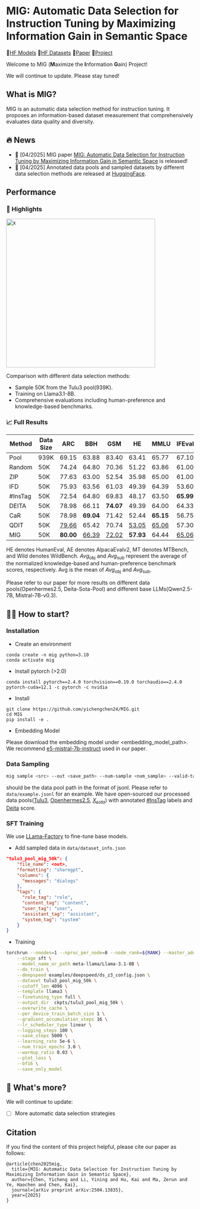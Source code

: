 # MIG: Automatic Data Selection for Instruction Tuning by Maximizing Information Gain in Semantic Space

🤗[HF Models](https://huggingface.co/collections/xsample/mig-models-6801ec964bab5e098a676f19) 🤗[HF Datasets](https://huggingface.co/collections/xsample/mig-datasets-6800b4d225243877293eff3b) 📄[Paper](https://arxiv.org/abs/2504.13835) 🚀[Project](https://yichengchen24.github.io/projects/mig/)

Welcome to MIG (**M**aximize the **I**nformation **G**ain) Project!

We will continue to update. Please stay tuned!

## What is MIG?
MIG is an automatic data selection method for instruction tuning. It proposes an information-based dataset measurement that comprehensively evaluates data quality and diversity.

## 🔥 News
* 📄 [04/2025] MIG paper [MIG: Automatic Data Selection for Instruction Tuning by Maximizing Information Gain in Semantic Space](https://arxiv.org/abs/2504.13835) is released!
* 🤗 [04/2025] Annotated data pools and sampled datasets by different data selection methods are released at [HuggingFace](https://huggingface.co/collections/xsample/mig-datasets-6800b4d225243877293eff3b).

## Performance

### 🔦 Highlights
<img src="./assets/teaser-v6.png" alt="x" width="400">

Comparison with different data selection methods:
* Sample 50K from the Tulu3 pool(939K).
* Training on Llama3.1-8B.
* Comprehensive evaluations including human-preference and knowledge-based benchmarks.

### 📈 Full Results

| Method  | Data Size | ARC          | BBH          | GSM          | HE           | MMLU         | IFEval       | $Avg_\text{obj}$ | AE           | MT          | Wild          | $Avg_\text{sub}$ | Avg          |
| ------- | --------- | ------------ | ------------ | ------------ | ------------ | ------------ | ------------ | ---------------- | ------------ | ----------- | ------------- | ---------------- | ------------ |
| Pool    | 939K      | 69.15        | 63.88        | 83.40        | 63.41        | 65.77        | 67.10        | 68.79            | 8.94         | 6.86        | -24.66        | 38.40            | 53.59        |
| Random  | 50K       | 74.24        | 64.80        | 70.36        | 51.22        | 63.86        | 61.00        | 64.25            | 8.57         | <u>7.06</u> | -22.15        | 39.36            | 51.81        |
| ZIP     | 50K       | 77.63        | 63.00        | 52.54        | 35.98        | 65.00        | 61.00        | 59.19            | 6.71         | 6.64        | -32.10        | 35.69            | 47.44        |
| IFD     | 50K       | 75.93        | 63.56        | 61.03        | 49.39        | 64.39        | 53.60        | 61.32            | 12.30        | 7.03        | -20.20        | 40.83            | 51.08        |
| #InsTag | 50K       | 72.54        | 64.80        | 69.83        | 48.17        | 63.50        | **65.99**    | 64.14            | 6.58         | 6.84        | -20.70        | 38.21            | 51.17        |
| DEITA   | 50K       | 78.98        | 66.11        | **74.07**    | 49.39        | 64.00        | 64.33        | <u>66.15</u>     | 10.19        | 6.83        | <u>-19.95</u> | 39.50            | 52.83        |
| CaR     | 50K       | 78.98        | **69.04**    | 71.42        | 52.44        | **65.15**    | 56.75        | 65.63            | 12.55        | 6.95        | -20.67        | 40.57            | 53.10        |
| QDIT    | 50K       | <u>79.66</u> | 65.42        | 70.74        | <u>53.05</u> | <u>65.06</u> | 57.30        | 65.21            | **15.78**    | 6.76        | -20.56        | <u>41.03</u>     | <u>53.12</u> |
| MIG     | 50K       | **80.00**    | <u>66.39</u> | <u>72.02</u> | **57.93**    | 64.44        | <u>65.06</u> | **67.64**        | <u>14.66</u> | **7.32**    | **-17.77**    | **42.99**        | **55.32**    |

HE denotes HumanEval, AE denotes AlpacaEvalv2, MT denotes MTBench, and Wild denotes WildBench. $Avg_\text{obj}$ and $Avg_\text{sub}$ represent the average of the normalized knowledge-based and human-preference benchmark scores, respectively. Avg is the mean of $Avg_\text{obj}$ and $Avg_\text{sub}$.

Please refer to our paper for more results on different data pools(Openhermes2.5, Deita-Sota-Pool) and different base LLMs(Qwen2.5-7B, Mistral-7B-v0.3).

## 🏃‍♂️ How to start?

### Installation
* Create an environment
```shell
conda create -n mig python=3.10
conda activate mig
```
* Install pytorch (>2.0)
```shell
conda install pytorch==2.4.0 torchvision==0.19.0 torchaudio==2.4.0 pytorch-cuda=12.1 -c pytorch -c nvidia
```
* Install
```shell
git clone https://github.com/yichengchen24/MIG.git
cd MIG
pip install -e .
```
* Embedding Model

Please download the embedding model under <embedding_model_path>. We recommend [e5-mistral-7b-instruct](https://huggingface.co/intfloat/e5-mistral-7b-instruct) used in our paper.

### Data Sampling
```bash
mig sample <src> --out <save_path> --num-sample <num_sample> --valid-tag-path ./configs/valid_tag_path.json --label-graph-type sim --embedding-model <embedding_model_path> --sampler-type mig --batch-size 32768
```

<src> should be the data pool path in the format of jsonl. Please refer to `data/example.jsonl` for an example. We have open-sourced our processed data pools([Tulu3](https://huggingface.co/datasets/xsample/tulu-3-pool-annotated), [Openhermes2.5](https://huggingface.co/datasets/xsample/openhermes-2.5-pool-annotated), [$X_{sota}$](https://huggingface.co/datasets/xsample/deita-sota-pool-annotated)) with annotated [#InsTag](https://github.com/OFA-Sys/InsTag) labels and [Deita](https://github.com/hkust-nlp/deita) score.

### SFT Training
We use [LLama-Factory](https://github.com/hiyouga/LLaMA-Factory) to fine-tune base models.

* Add sampled data in `data/dataset_info.json`

```json
"tulu3_pool_mig_50k": {
    "file_name": <out>,
    "formatting": "sharegpt",
    "columns": {
      "messages": "dialogs"
    },
    "tags": {
      "role_tag": "role",
      "content_tag": "content",
      "user_tag": "user",
      "assistant_tag": "assistant",
      "system_tag": "system"
    }
}
```

* Training
```bash
torchrun --nnodes=1 --nproc_per_node=8 --node_rank=${RANK} --master_addr=${MASTER_ADDR} --master_port=${MASTER_PORT} src/train.py \
    --stage sft \
    --model_name_or_path meta-llama/Llama-3.1-8B \
    --do_train \
    --deepspeed examples/deepspeed/ds_z3_config.json \
    --dataset tulu3_pool_mig_50k \
    --cutoff_len 4096 \
    --template llama3 \
    --finetuning_type full \
    --output_dir  ckpts/tulu3_pool_mig_50k \
    --overwrite_cache \
    --per_device_train_batch_size 1 \
    --gradient_accumulation_steps 16 \
    --lr_scheduler_type linear \
    --logging_steps 100 \
    --save_steps 5000 \
    --learning_rate 5e-6 \
    --num_train_epochs 3.0 \
    --warmup_ratio 0.03 \
    --plot_loss \
    --bf16 \
    --save_only_model
```


## 💪 What's more?

We will continue to update:

- [ ] More automatic data selection strategies


## Citation
If you find the content of this project helpful, please cite our paper as follows:

```
@article{chen2025mig,
  title={MIG: Automatic Data Selection for Instruction Tuning by Maximizing Information Gain in Semantic Space},
  author={Chen, Yicheng and Li, Yining and Hu, Kai and Ma, Zerun and Ye, Haochen and Chen, Kai},
  journal={arXiv preprint arXiv:2504.13835},
  year={2025}
}
```
